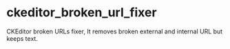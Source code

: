 # ckeditor_broken_url_fixer
CKEditor broken URLs fixer, It removes broken  external and internal URL but keeps text.
